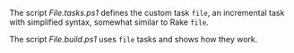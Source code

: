 
The script *File.tasks.ps1* defines the custom task `file`, an incremental task
with simplified syntax, somewhat similar to Rake `file`.

The script *File.build.ps1* uses `file` tasks and shows how they work.

